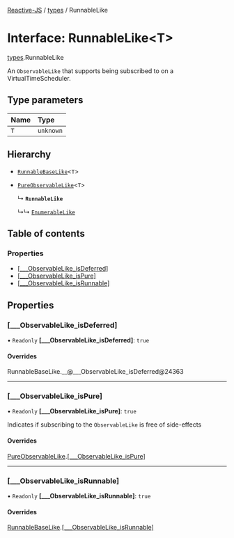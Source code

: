 [Reactive-JS](../README.md) / [types](../modules/types.md) / RunnableLike

# Interface: RunnableLike<T\>

[types](../modules/types.md).RunnableLike

An `ObservableLike` that supports being subscribed to on a VirtualTimeScheduler.

## Type parameters

| Name | Type |
| :------ | :------ |
| `T` | `unknown` |

## Hierarchy

- [`RunnableBaseLike`](types.RunnableBaseLike.md)<`T`\>

- [`PureObservableLike`](types.PureObservableLike.md)<`T`\>

  ↳ **`RunnableLike`**

  ↳↳ [`EnumerableLike`](types.EnumerableLike.md)

## Table of contents

### Properties

- [[\_\_\_ObservableLike\_isDeferred]](types.RunnableLike.md#[___observablelike_isdeferred])
- [[\_\_\_ObservableLike\_isPure]](types.RunnableLike.md#[___observablelike_ispure])
- [[\_\_\_ObservableLike\_isRunnable]](types.RunnableLike.md#[___observablelike_isrunnable])

## Properties

### [\_\_\_ObservableLike\_isDeferred]

• `Readonly` **[\_\_\_ObservableLike\_isDeferred]**: ``true``

#### Overrides

RunnableBaseLike.\_\_@\_\_\_ObservableLike\_isDeferred@24363

___

### [\_\_\_ObservableLike\_isPure]

• `Readonly` **[\_\_\_ObservableLike\_isPure]**: ``true``

Indicates if subscribing to the `ObservableLike` is free of side-effects

#### Overrides

[PureObservableLike](types.PureObservableLike.md).[[___ObservableLike_isPure]](types.PureObservableLike.md#[___observablelike_ispure])

___

### [\_\_\_ObservableLike\_isRunnable]

• `Readonly` **[\_\_\_ObservableLike\_isRunnable]**: ``true``

#### Overrides

[RunnableBaseLike](types.RunnableBaseLike.md).[[___ObservableLike_isRunnable]](types.RunnableBaseLike.md#[___observablelike_isrunnable])
